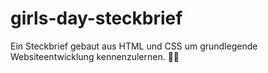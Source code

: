 # girls-day-steckbrief
Ein Steckbrief gebaut aus HTML und CSS um grundlegende Websiteentwicklung kennenzulernen. 👩‍💻
